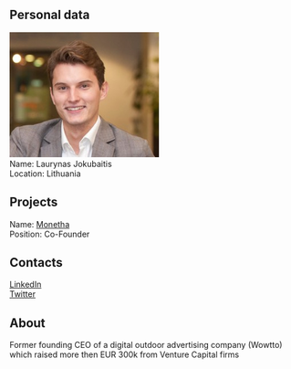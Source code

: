 ## Personal data
![ photo](photo/laurynas_jokubaitis.png)  
Name: Laurynas Jokubaitis   
Location: Lithuania  
## Projects 
Name: [Monetha](../projects/monetha.md)  
Position: Co-Founder   
## Contacts
[LinkedIn](https://www.linkedin.com/in/laurynas-jokubaitis-2b460248/)  
[Twitter](https://twitter.com/lauryjok)  
## About
Former founding CEO of a digital outdoor advertising company (Wowtto) which raised more then EUR 300k from Venture Capital firms
